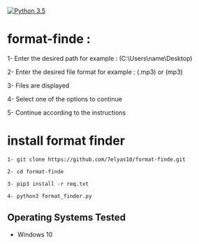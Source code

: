 [![Python 3.5](https://img.shields.io/badge/Python-3.5-yellow.svg)](http://www.python.org/download/) 
# format-finde :

1- Enter the desired path for example : (C:\Users\name\Desktop)

2- Enter the desired file format for example : (.mp3) or (mp3)

3- Files are displayed

4- Select one of the options to continue

5- Continue according to the instructions

# install format finder
```
1- git clone https://github.com/7elyas10/format-finde.git

2- cd format-finde

3- pip3 install -r req.txt

4- python3 format_finder.py
```

## Operating Systems Tested
- Windows 10


